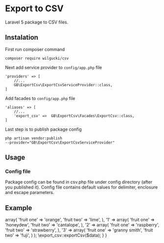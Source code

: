 # Export to CSV

Laravel 5 package to CSV files.

## Instalation

First run composer command

<code>composer require wilgucki/csv</code>

Next add service provider to <code>config/app.php</code> file

    'providers' => [
        //... 
        GB\ExportCsv\ExportCsvServiceProvider::class,
    ]

Add facades to <code>config/app.php</code> file

    'aliases' => [
        //...
        'export_csv' =>  GB\ExportCsv\Facades\ExportCsv::class,
    ]

Last step is to publish package config

<code>php artisan vendor:publish --provider="GB\ExportCsv\ExportCsvServiceProvider"</code>

## Usage

### Config file

Package config can be found in csv.php file under config directory (after you published it).
Config file contains default values for delimiter, enclosure and escape parameters.

## Example

<?php

namespace App\Http\Controllers;

use Illuminate\Foundation\Bus\DispatchesJobs;
use Illuminate\Routing\Controller as BaseController;
use Illuminate\Foundation\Validation\ValidatesRequests;
use Illuminate\Foundation\Auth\Access\AuthorizesRequests;



class CsvController extends BaseController
{
  

    function createCsv(){
                $data =  array(
  '0' => array(
    'fruit one' => 'orange',
    'fruit two' => 'lime',
  ),
  '1' => array(
    'fruit one' => 'honeydew',
    'fruit two' => 'cantalope',
  ),
  '2' => array(
    'fruit one' => 'raspberry',
    'fruit two' => 'strawberry',
  ),
  '3' => array(
    'fruit one' => 'granny smith',
    'fruit two' => 'fuji',
  )

);

        \export_csv::exportCsv($data);
        
    }
}
